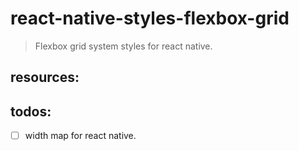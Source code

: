 # react-native-styles-flexbox-grid
> Flexbox grid system styles for react native.


## resources:

## todos:
- [ ] width map for react native.

